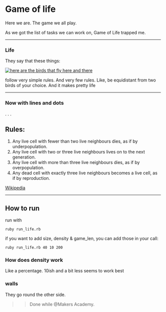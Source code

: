 # Game of life

Here we are. The game we all play.


As we got the list of tasks we can work on, Game of Life trapped me.


-----

### Life

They say that these things:

[![here are the birds that fly here and there](birds.gif)](https://www.youtube.com/watch?v=V4f_1_r80RY)

follow very simple rules. And very few rules.
Like, be equidistant from two birds of your choice.
And it makes pretty life

------


### Now with lines and dots
.  .  .

## Rules:

1. Any live cell with fewer than two live neighbours dies, as if by underpopulation.
2. Any live cell with two or three live neighbours lives on to the next generation.
3. Any live cell with more than three live neighbours dies, as if by overpopulation.
4. Any dead cell with exactly three live neighbours becomes a live cell, as if by reproduction.


[Wikipedia](https://en.wikipedia.org/wiki/Conway%27s_Game_of_Life)


-----------
## How to run

run with
```
ruby run_life.rb
```

if you want to add size, density & game_len, you can add those in your call:

```
ruby run_life.rb 40 10 200
```

### How does density work

Like a percentage.
10ish and a bit less seems to work best


### walls

They go round the other side.


>> Done while @Makers Academy.
